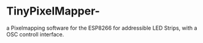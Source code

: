 # TinyPixelMapper-
a Pixelmapping software for the ESP8266 for addressible LED Strips, with a OSC controll interface.
